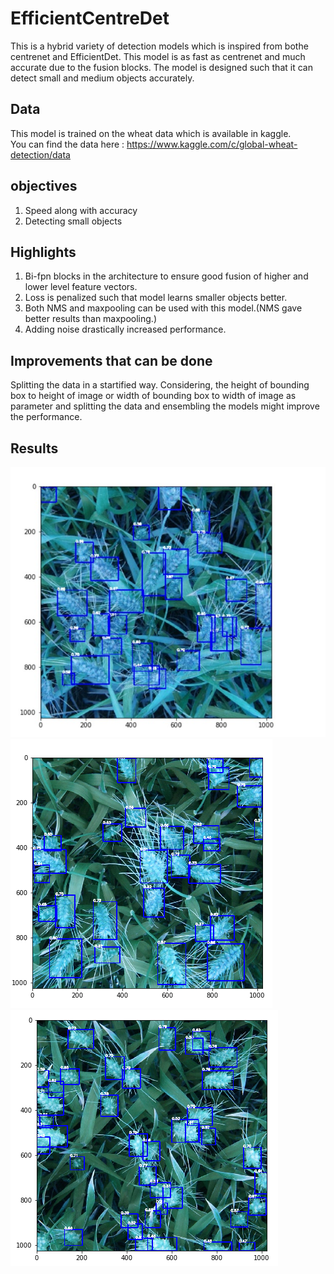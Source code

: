 # EfficientCentreDet
This is a hybrid variety of detection models which is inspired from bothe centrenet and EfficientDet. This model is as fast as centrenet and much accurate due to the fusion blocks. The model is designed such that it can detect small and medium objects accurately.
## Data
This model is trained on the wheat data which is available in kaggle.<br/>
You can find the data here : https://www.kaggle.com/c/global-wheat-detection/data
## objectives
1. Speed along with accuracy
2. Detecting small objects 
## Highlights
1. Bi-fpn blocks in the architecture to ensure good fusion of higher and lower level feature vectors.
2. Loss is penalized such that model learns smaller objects better.
3. Both NMS and maxpooling can be used with this model.(NMS gave better results than maxpooling.)
4. Adding noise drastically increased performance.
## Improvements that can be done
Splitting the data in a startified way. Considering, the height of bounding box to height of image or width of bounding box to width of image as parameter and splitting the data and ensembling the models might improve the performance.
## Results
!['Result1'](https://github.com/mano3-1/EfficientCentreDet/blob/master/Results/result1.jpeg)
!['Result2'](https://github.com/mano3-1/EfficientCentreDet/blob/master/Results/result2.png)
!['Result3'](https://github.com/mano3-1/EfficientCentreDet/blob/master/Results/result3.png)
